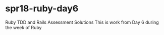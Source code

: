 # spr18-ruby-day6
Ruby TDD and Rails Assessment Solutions
This is work from Day 6 during the week of Ruby
